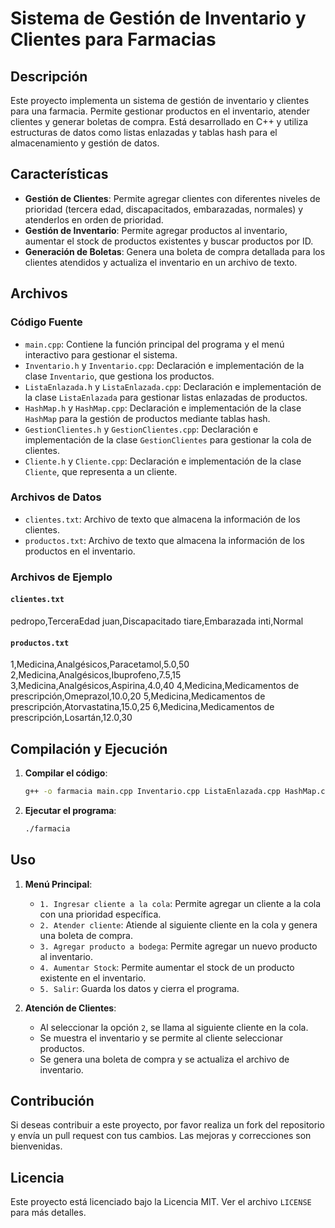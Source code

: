 # Sistema de Gestión de Inventario y Clientes para Farmacias

## Descripción

Este proyecto implementa un sistema de gestión de inventario y clientes para una farmacia. Permite gestionar productos en el inventario, atender clientes y generar boletas de compra. Está desarrollado en C++ y utiliza estructuras de datos como listas enlazadas y tablas hash para el almacenamiento y gestión de datos.

## Características

- **Gestión de Clientes**: Permite agregar clientes con diferentes niveles de prioridad (tercera edad, discapacitados, embarazadas, normales) y atenderlos en orden de prioridad.
- **Gestión de Inventario**: Permite agregar productos al inventario, aumentar el stock de productos existentes y buscar productos por ID.
- **Generación de Boletas**: Genera una boleta de compra detallada para los clientes atendidos y actualiza el inventario en un archivo de texto.

## Archivos

### Código Fuente

- `main.cpp`: Contiene la función principal del programa y el menú interactivo para gestionar el sistema.
- `Inventario.h` y `Inventario.cpp`: Declaración e implementación de la clase `Inventario`, que gestiona los productos.
- `ListaEnlazada.h` y `ListaEnlazada.cpp`: Declaración e implementación de la clase `ListaEnlazada` para gestionar listas enlazadas de productos.
- `HashMap.h` y `HashMap.cpp`: Declaración e implementación de la clase `HashMap` para la gestión de productos mediante tablas hash.
- `GestionClientes.h` y `GestionClientes.cpp`: Declaración e implementación de la clase `GestionClientes` para gestionar la cola de clientes.
- `Cliente.h` y `Cliente.cpp`: Declaración e implementación de la clase `Cliente`, que representa a un cliente.

### Archivos de Datos

- `clientes.txt`: Archivo de texto que almacena la información de los clientes.
- `productos.txt`: Archivo de texto que almacena la información de los productos en el inventario.

### Archivos de Ejemplo

#### `clientes.txt`

pedropo,TerceraEdad
juan,Discapacitado
tiare,Embarazada
inti,Normal

#### `productos.txt`

1,Medicina,Analgésicos,Paracetamol,5.0,50
2,Medicina,Analgésicos,Ibuprofeno,7.5,15
3,Medicina,Analgésicos,Aspirina,4.0,40
4,Medicina,Medicamentos de prescripción,Omeprazol,10.0,20
5,Medicina,Medicamentos de prescripción,Atorvastatina,15.0,25
6,Medicina,Medicamentos de prescripción,Losartán,12.0,30


## Compilación y Ejecución

1. **Compilar el código**:
    ```sh
    g++ -o farmacia main.cpp Inventario.cpp ListaEnlazada.cpp HashMap.cpp GestionClientes.cpp Cliente.cpp
    ```

2. **Ejecutar el programa**:
    ```sh
    ./farmacia
    ```

## Uso

1. **Menú Principal**:
    - `1. Ingresar cliente a la cola`: Permite agregar un cliente a la cola con una prioridad específica.
    - `2. Atender cliente`: Atiende al siguiente cliente en la cola y genera una boleta de compra.
    - `3. Agregar producto a bodega`: Permite agregar un nuevo producto al inventario.
    - `4. Aumentar Stock`: Permite aumentar el stock de un producto existente en el inventario.
    - `5. Salir`: Guarda los datos y cierra el programa.

2. **Atención de Clientes**:
    - Al seleccionar la opción `2`, se llama al siguiente cliente en la cola.
    - Se muestra el inventario y se permite al cliente seleccionar productos.
    - Se genera una boleta de compra y se actualiza el archivo de inventario.

## Contribución

Si deseas contribuir a este proyecto, por favor realiza un fork del repositorio y envía un pull request con tus cambios. Las mejoras y correcciones son bienvenidas.

## Licencia

Este proyecto está licenciado bajo la Licencia MIT. Ver el archivo `LICENSE` para más detalles.
